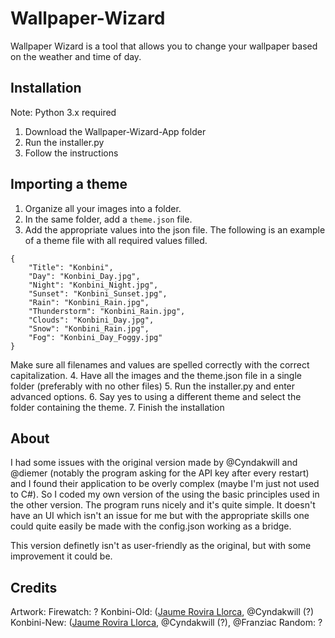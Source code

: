 # Wallpaper-Wizard

Wallpaper Wizard is a tool that allows you to change your wallpaper based on the weather and time of day.

## Installation

Note: Python 3.x required
1. Download the Wallpaper-Wizard-App folder
2. Run the installer.py
3. Follow the instructions

## Importing a theme

1. Organize all your images into a folder.
2. In the same folder, add a `theme.json` file.
3. Add the appropriate values into the json file. The following is an example of a theme file with all required values filled.
```
{
    "Title": "Konbini",
    "Day": "Konbini_Day.jpg",
    "Night": "Konbini_Night.jpg",
    "Sunset": "Konbini_Sunset.jpg",
    "Rain": "Konbini_Rain.jpg",
    "Thunderstorm": "Konbini_Rain.jpg",
    "Clouds": "Konbini_Day.jpg",
    "Snow": "Konbini_Rain.jpg",
    "Fog": "Konbini_Day_Foggy.jpg"
}
```

Make sure all filenames and values are spelled correctly with the correct capitalization.
4. Have all the images and the theme.json file in a single folder (preferably with no other files)
5. Run the installer.py and enter advanced options.
6. Say yes to using a different theme and select the folder containing the theme.
7. Finish the installation

## About

I had some issues with the original version made by @Cyndakwill and @diemer (notably the program asking for the API key after every restart) and I found their application to be overly complex (maybe I'm just not used to C#). So I coded my own version of the using the basic principles used in the other version. The program runs nicely and it's quite simple. It doesn't have an UI which isn't an issue for me but with the appropriate skills one could quite easily be made with the config.json working as a bridge.

This version definetly isn't as user-friendly as the original, but with some improvement it could be.

## Credits

Artwork: 
    Firewatch: ?
	Konbini-Old:  ([Jaume Rovira Llorca](https://www.artstation.com/jumkun), @Cyndakwill (?)
	Konbini-New: ([Jaume Rovira Llorca](https://www.artstation.com/jumkun), @Cyndakwill (?), @Franziac
    Random: ?
    
